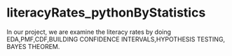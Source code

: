 # literacyRates_pythonByStatistics
 In our project, we are examine the literacy rates by doing EDA,PMF,CDF,BUILDING CONFIDENCE INTERVALS,HYPOTHESIS TESTING, BAYES THEOREM.
